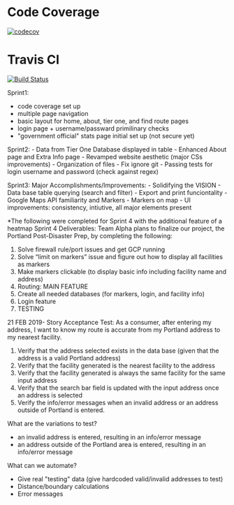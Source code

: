 # Code Coverage
[![codecov](https://codecov.io/gh/upcs/cs-341-project-sq19-alpha/branch/master/graph/badge.svg)](https://codecov.io/gh/upcs/cs-341-project-sq19-alpha)

# Travis CI
[![Build Status](https://travis-ci.org/upcs/cs-341-project-sq19-alpha.svg?branch=master)](https://travis-ci.org/upcs/cs-341-project-sq19-alpha)

Sprint1:
  - code coverage set up
  - multiple page navigation
  - basic layout for home, about, tier one, and find route pages
  - login page + username/passward primilinary checks
  - "government official" stats page initial set up (not secure yet)

Sprint2:
	- Data from Tier One Database displayed in table
	- Enhanced About page and Extra Info page
	- Revamped website aesthetic (major CSs improvements)
	- Organization of files
	- Fix ignore git
	- Passing tests for login username and password (check against regex)

Sprint3:
Major Accomplishments/Improvements:
	- Solidifying the VISION
	- Data base table querying (search and filter)
	- Export and print funciontality
	- Google Maps API familiarity and Markers
	- Markers on map
	- UI improvements: consistency, intiutive, all major elements present
	
*The following were completed for Sprint 4 with the additional feature of a heatmap
Sprint 4 Deliverables:
Team Alpha plans to finalize our project, the Portland Post-Disaster Prep, by completing the following:
1)	Solve firewall rule/port issues and get GCP running
2)	Solve “limit on markers” issue and figure out how to display all facilities as markers
3)	Make markers clickable (to display basic info including facility name and address)
4)	Routing: MAIN FEATURE
5)	Create all needed databases (for markers, login, and facility info)
6)	Login feature
7)	TESTING



21 FEB 2019- Story Acceptance Test:
As a consumer, after entering my address, I want to know my route is accurate from my Portland address to my nearest facility.

1) Verify that the address selected exists in the data base (given that the address is a valid Portland address)
2) Verify that the facility generated is the nearest facility to the address
3) Verify that the facility generated is always the same facility for the same input address
4) Verify that the search bar field is updated with the input address once an address is selected
5) Verify the info/error messages when an invalid address or an address outside of Portland is entered.

What are the variations to test?
- an invalid address is entered, resulting in an info/error message
- an address outside of the Portland area is entered, resulting in an info/error message

What can we automate?
- Give real "testing" data (give hardcoded valid/invalid addresses to test)
- Distance/boundary calculations
- Error messages
